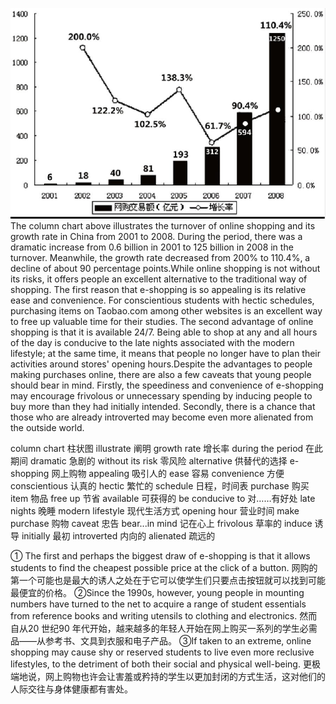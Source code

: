 ![image](./img/购物.png)
The column chart above illustrates the turnover of online shopping and its growth rate in China from 2001 to 2008. During the period, there was a dramatic increase from 0.6 billion in 2001 to 125 billion in 2008 in the turnover. Meanwhile, the growth rate decreased from 200% to 110.4%, a decline of about 90 percentage points.While online shopping is not without its risks, it offers people an excellent alternative to the traditional way of shopping. The first reason that e-shopping is so appealing is its relative ease and convenience. For conscientious students with hectic schedules, purchasing items on Taobao.com among other websites is an excellent way to free up valuable time for their studies. The second advantage of online shopping is that it is available 24/7. Being able to shop at any and all hours of the day is conducive to the late nights associated with the modern lifestyle; at the same time, it means that people no longer have to plan their activities around stores' opening hours.Despite the advantages to people making purchases online, there are also a few caveats that young people should bear in mind. Firstly, the speediness and convenience of e-shopping may encourage frivolous or unnecessary spending by inducing people to buy more than they had initially intended. Secondly, there is a chance that those who are already introverted may become even more alienated from the outside world.

column chart 柱状图
illustrate 阐明
growth rate 增长率
during the period 在此期间
dramatic 急剧的
without its risk 零风险
alternative 供替代的选择
e-shopping 网上购物
appealing 吸引人的
ease 容易
convenience 方便
conscientious 认真的
hectic 繁忙的
schedule 日程，时间表
purchase 购买
item 物品
free up 节省
available 可获得的
be conducive to 对……有好处
late nights 晚睡
modern lifestyle 现代生活方式
opening hour 营业时间
make purchase 购物
caveat 忠告
bear...in mind 记在心上
frivolous 草率的
induce 诱导
initially 最初
introverted 内向的
alienated 疏远的

① The first and perhaps the biggest draw of e-shopping is that it allows students to find the cheapest possible price at the click of a button. 网购的第一个可能也是最大的诱人之处在于它可以使学生们只要点击按钮就可以找到可能最便宜的价格。
②Since the 1990s, however, young people in mounting numbers have turned to the net to acquire a range of student essentials from reference books and writing utensils to clothing and electronics. 然而自从20 世纪90 年代开始，越来越多的年轻人开始在网上购买一系列的学生必需品——从参考书、文具到衣服和电子产品。
③If taken to an extreme, online shopping may cause shy or reserved students to live even more reclusive lifestyles, to the detriment of both their social and physical well-being. 更极端地说，网上购物也许会让害羞或矜持的学生以更加封闭的方式生活，这对他们的人际交往与身体健康都有害处。

